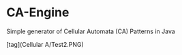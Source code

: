 CA-Engine
=========

Simple generator of Cellular Automata (CA) Patterns in Java


[tag](Cellular A/Test2.PNG)
